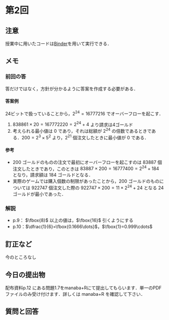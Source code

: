 # 第2回

## 注意

授業中に用いたコードは[Binder](https://mybinder.org/v2/gh/ritsumei-aoi/21jk1/HEAD)を用いて実行できる．


## メモ

### 前回の答

答だけではなく，方針が分かるように答案を作成する必要がある．

#### 答案例

24ビットで扱っていることから，$2^{24}=16777216$ でオーバーフローを起こす．

1. $838861\times 20=167772220=2^{24}+4$ より請求は4ゴールド
2. 考えられる最小値は $0$ であり，それは総額が $2^{24}$ の倍数であるときである．$200=2^{3}\times 5^{2}$ より，$2^{21}$ 個注文したときに最小値が $0$ である．

#### 参考

- $200$ ゴールドのものの注文で最初にオーバーフローを起こすのは $83887$ 個注文したときであり，このときは $83887\times 200=16777400=2^{24}+184$ となり，請求額は $184$ ゴールドとなる．
- 実際のゲームでは購入個数の制限があったことから，$200$ ゴールドのものについては $922747$ 個注文した際の
$922747\times 200=11\times 2^{24}+24$ となる $24$ ゴールドが最小であった．

### 解説

- p.9： $\fbox{8}$ 以上の値は，$\fbox{16}$ 引くようにする
- p.10：$\dfrac{1}{6}=\fbox{0.1666\dots}$，$\fbox{1}=0.999\cdots$

## 訂正など

今のところなし

## 今日の提出物

配布資料p.12 にある問題1.7をmanaba+Rにて提出してもらいます．単一のPDFファイルのみ受け付けます．詳しくは manaba+R を確認して下さい．

## 質問と回答





